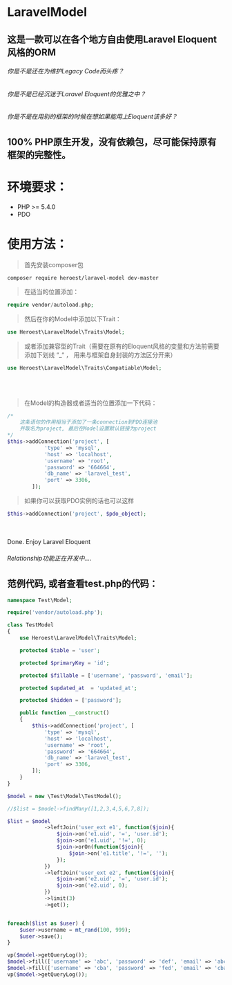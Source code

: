 # LaravelModel

## 这是一款可以在各个地方自由使用Laravel Eloquent风格的ORM


###### 你是不是还在为维护Legacy Code而头疼？
###### 你是不是已经沉迷于Laravel Eloquent的优雅之中？
###### 你是不是在用别的框架的时候在想如果能用上Eloquent该多好？


100% PHP原生开发，没有依赖包，尽可能保持原有框架的完整性。
--------------------------------------------------

环境要求：
=============
* PHP >= 5.4.0
* PDO


使用方法：
=============
>首先安装composer包

<code>composer require heroest/laravel-model dev-master</code>
<br>

>在适当的位置添加：
``` PHP 
require vendor/autoload.php; 
```

>然后在你的Model中添加以下Trait： 
``` PHP
use Heroest\LaravelModel\Traits\Model;
```

>或者添加兼容型的Trait（需要在原有的Eloquent风格的变量和方法前需要添加下划线 “_“ ， 用来与框架自身封装的方法区分开来）
```PHP
use Heroest\LaravelModel\Traits\Compatiable\Model;
```

<br>
<br>

>在Model的构造器或者适当的位置添加一下代码：
```PHP
/* 
    这条语句的作用相当于添加了一条connection到PDO连接池
    并取名为project, 最后在Model设置默认链接为project 
*/
$this->addConnection('project', [
            'type' => 'mysql',
            'host' => 'localhost',
            'username' => 'root',
            'password' => '664664',
            'db_name' => 'laravel_test',
            'port' => 3306,
        ]);
```
>如果你可以获取PDO实例的话也可以这样
```PHP
$this->addConnection('project', $pdo_object);
```

<br />
<br />
Done. Enjoy Laravel Eloquent

###### Relationship功能正在开发中....


范例代码, 或者查看test.php的代码：
---------

```PHP
namespace Test\Model;

require('vendor/autoload.php');

class TestModel
{
    use Heroest\LaravelModel\Traits\Model;

    protected $table = 'user';

    protected $primaryKey = 'id';

    protected $fillable = ['username', 'password', 'email'];

    protected $updated_at  = 'updated_at';

    protected $hidden = ['password'];

    public function __construct()
    {
        $this->addConnection('project', [
            'type' => 'mysql',
            'host' => 'localhost',
            'username' => 'root',
            'password' => '664664',
            'db_name' => 'laravel_test',
            'port' => 3306,
        ]);
    }
}

$model = new \Test\Model\TestModel();

//$list = $model->findMany([1,2,3,4,5,6,7,8]);

$list = $model
            ->leftJoin('user_ext e1', function($join){
                $join->on('e1.uid', '=', 'user.id');
                $join->on('e1.uid', '!=', 0);
                $join->orOn(function($join){
                    $join->on('e1.title', '!=', '');
                });
            })
            ->leftJoin('user_ext e2', function($join){
                $join->on('e2.uid', '=', 'user.id');
                $join->on('e2.uid', 0);
            })
            ->limit(3)
            ->get();


foreach($list as $user) {
    $user->username = mt_rand(100, 999);
    $user->save();
}

vp($model->getQueryLog());
$model->fill(['username' => 'abc', 'password' => 'def', 'email' => 'abc@test.com'])->save();
$model->fill(['username' => 'cba', 'password' => 'fed', 'email' => 'cba@tset.moc'])->save();
vp($model->getQueryLog());
```

